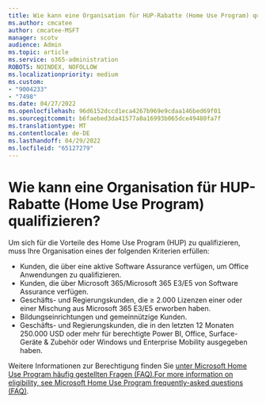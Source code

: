 ```yaml
---
title: Wie kann eine Organisation für HUP-Rabatte (Home Use Program) qualifizieren?
ms.author: cmcatee
author: cmcatee-MSFT
manager: scotv
audience: Admin
ms.topic: article
ms.service: o365-administration
ROBOTS: NOINDEX, NOFOLLOW
ms.localizationpriority: medium
ms.custom:
- "9004233"
- "7498"
ms.date: 04/27/2022
ms.openlocfilehash: 96d6152dccd1eca4267b969e9cdaa146bed69f01
ms.sourcegitcommit: b6faebed3da41577a0a16993b065dce49480fa7f
ms.translationtype: MT
ms.contentlocale: de-DE
ms.lasthandoff: 04/29/2022
ms.locfileid: "65127279"
---
```

# <a name="how-does-an-organization-qualify-for-home-use-program-hup-discounts"></a>Wie kann eine Organisation für HUP-Rabatte (Home Use Program) qualifizieren?

Um sich für die Vorteile des Home Use Program (HUP) zu qualifizieren, muss Ihre Organisation eines der folgenden Kriterien erfüllen:

- Kunden, die über eine aktive Software Assurance verfügen, um Office Anwendungen zu qualifizieren.
- Kunden, die über Microsoft 365/Microsoft 365 E3/E5 von Software Assurance verfügen.
- Geschäfts- und Regierungskunden, die ≥ 2.000 Lizenzen einer oder einer Mischung aus Microsoft 365 E3/E5 erworben haben.
- Bildungseinrichtungen und gemeinnützige Kunden.
- Geschäfts- und Regierungskunden, die in den letzten 12 Monaten 250.000 USD oder mehr für berechtigte Power BI, Office, Surface-Geräte & Zubehör oder Windows und Enterprise Mobility ausgegeben haben.

Weitere Informationen zur Berechtigung finden Sie [unter Microsoft Home Use Program häufig gestellten Fragen (FAQ).For more information on eligibility, see Microsoft Home Use Program frequently-asked questions (FAQ)](https://docs.microsoft.com/microsoft-365/commerce/microsoft-home-use-program-faq).
